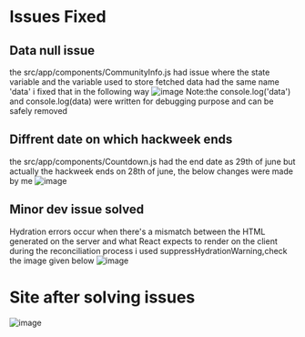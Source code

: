 # Issues Fixed 

## Data null issue 
the src/app/components/CommunityInfo.js had issue where the state variable and the variable used to store fetched data had the same name 'data'
i fixed that in the following way
![image](https://github.com/user-attachments/assets/41e5d8d1-4609-4880-8289-b16cdfb51bd7)
Note:the console.log('data') and console.log(data) were written for debugging purpose and can be safely removed 

## Diffrent date on which hackweek ends
the src/app/components/Countdown.js had the end date as 29th of june but actually the hackweek ends on 28th of june, the below changes were made by me
![image](https://github.com/user-attachments/assets/948b0924-54ce-4135-b4d3-33b04f73975d)


## Minor dev issue solved
Hydration errors occur when there's a mismatch between the HTML generated on the server and what React expects to render on the client during the reconciliation process
i used suppressHydrationWarning,check the image given below
![image](https://github.com/user-attachments/assets/450b037b-d3aa-4eff-9293-b3eada260269)


# Site after solving issues
![image](https://github.com/user-attachments/assets/88cab238-866c-44a5-b0b0-36bbe1ccfe79)
